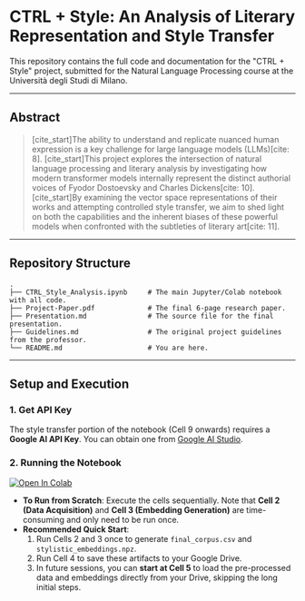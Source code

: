 # CTRL + Style: An Analysis of Literary Representation and Style Transfer

[](https://www.python.org/downloads/release/python-390/) [](https://opensource.org/licenses/MIT)

This repository contains the full code and documentation for the "CTRL + Style" project, submitted for the Natural Language Processing course at the Università degli Studi di Milano.

-----

## Abstract

> [cite\_start]The ability to understand and replicate nuanced human expression is a key challenge for large language models (LLMs)[cite: 8]. [cite\_start]This project explores the intersection of natural language processing and literary analysis by investigating how modern transformer models internally represent the distinct authorial voices of Fyodor Dostoevsky and Charles Dickens[cite: 10]. [cite\_start]By examining the vector space representations of their works and attempting controlled style transfer, we aim to shed light on both the capabilities and the inherent biases of these powerful models when confronted with the subtleties of literary art[cite: 11].

-----

## Repository Structure

```
.
├── CTRL_Style_Analysis.ipynb     # The main Jupyter/Colab notebook with all code.
├── Project-Paper.pdf             # The final 6-page research paper.
├── Presentation.md               # The source file for the final presentation.
├── Guidelines.md                 # The original project guidelines from the professor.
└── README.md                     # You are here.
```

-----

## Setup and Execution

### 1\. Get API Key

The style transfer portion of the notebook (Cell 9 onwards) requires a **Google AI API Key**. You can obtain one from [Google AI Studio](https://aistudio.google.com/).

### 2\. Running the Notebook

[![Open In Colab](https://colab.research.google.com/assets/colab-badge.svg)](https://colab.research.google.com/github/AgatElite/style-control-nlp-project/blob/main/Style%2BControl.ipynb)

  * **To Run from Scratch**: Execute the cells sequentially. Note that **Cell 2 (Data Acquisition)** and **Cell 3 (Embedding Generation)** are time-consuming and only need to be run once.
  * **Recommended Quick Start**:
    1.  Run Cells 2 and 3 once to generate `final_corpus.csv` and `stylistic_embeddings.npz`.
    2.  Run Cell 4 to save these artifacts to your Google Drive.
    3.  In future sessions, you can **start at Cell 5** to load the pre-processed data and embeddings directly from your Drive, skipping the long initial steps.
